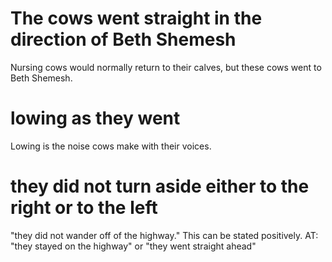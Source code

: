 # The cows went straight in the direction of Beth Shemesh

Nursing cows would normally return to their calves, but these cows went to Beth Shemesh.

# lowing as they went

Lowing is the noise cows make with their voices.

# they did not turn aside either to the right or to the left

"they did not wander off of the highway." This can be stated positively. AT: "they stayed on the highway" or "they went straight ahead"

